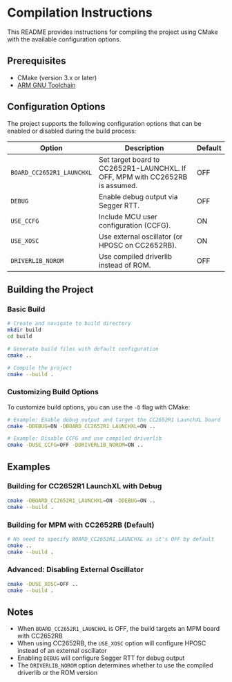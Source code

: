 # Compilation Instructions

This README provides instructions for compiling the project using CMake with the
available configuration options.

## Prerequisites

- CMake (version 3.x or later)
- [ARM GNU Toolchain](https://developer.arm.com/downloads/-/arm-gnu-toolchain-downloads)

## Configuration Options

The project supports the following configuration options that can be enabled or
disabled during the build process:

| Option | Description | Default |
|--------|-------------|---------|
| `BOARD_CC2652R1_LAUNCHXL` | Set target board to CC2652R1-LAUNCHXL. If OFF, MPM with CC2652RB is assumed. | OFF |
| `DEBUG` | Enable debug output via Segger RTT. | OFF |
| `USE_CCFG` | Include MCU user configuration (CCFG). | ON |
| `USE_XOSC` | Use external oscillator (or HPOSC on CC2652RB). | ON |
| `DRIVERLIB_NOROM` | Use compiled driverlib instead of ROM. | OFF |

## Building the Project

### Basic Build

```bash
# Create and navigate to build directory
mkdir build
cd build

# Generate build files with default configuration
cmake ..

# Compile the project
cmake --build .
```

### Customizing Build Options

To customize build options, you can use the `-D` flag with CMake:

```bash
# Example: Enable debug output and target the CC2652R1 LaunchXL board
cmake -DDEBUG=ON -DBOARD_CC2652R1_LAUNCHXL=ON ..

# Example: Disable CCFG and use compiled driverlib
cmake -DUSE_CCFG=OFF -DDRIVERLIB_NOROM=ON ..
```

## Examples

### Building for CC2652R1 LaunchXL with Debug

```bash
cmake -DBOARD_CC2652R1_LAUNCHXL=ON -DDEBUG=ON ..
cmake --build .
```

### Building for MPM with CC2652RB (Default)

```bash
# No need to specify BOARD_CC2652R1_LAUNCHXL as it's OFF by default
cmake ..
cmake --build .
```

### Advanced: Disabling External Oscillator

```bash
cmake -DUSE_XOSC=OFF ..
cmake --build .
```

## Notes

- When `BOARD_CC2652R1_LAUNCHXL` is OFF, the build targets an MPM board with CC2652RB
- When using CC2652RB, the `USE_XOSC` option will configure HPOSC instead of an external oscillator
- Enabling `DEBUG` will configure Segger RTT for debug output
- The `DRIVERLIB_NOROM` option determines whether to use the compiled driverlib or the ROM version
